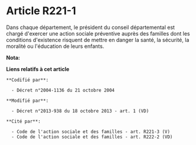 # Article R221-1

Dans chaque département, le président du conseil départemental est chargé d'exercer une action sociale préventive auprès des
familles dont les conditions d'existence risquent de mettre en danger la santé, la sécurité, la moralité ou l'éducation de
leurs enfants.

**Nota:**



**Liens relatifs à cet article**

	**Codifié par**:

	  - Décret n°2004-1136 du 21 octobre 2004

	**Modifié par**:

	  - Décret n°2013-938 du 18 octobre 2013 - art. 1 (VD)

	**Cité par**:

	  - Code de l'action sociale et des familles - art. R221-3 (V)
	  - Code de l'action sociale et des familles - art. R222-2 (VD)
